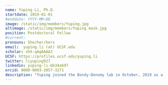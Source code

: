 ```yaml
---
name: Yuping Li, Ph.D.
startdate: 2019-01-01
#enddate: YYYY-MM-DD
image: /static/img/members/Yuping.jpg
altimage: /static/img/members/Yuping mask.jpg
position: Postdoctoral Fellow
#current:
pronouns: She/her/hers
email: 	yuping.li (at) UCSF.edu
scholar: vhX-qAgAAAAJ
UCSF: https://profiles.ucsf.edu/yuping.li
twitter: liyuping927
linkedin: yuping-li-bb34a697
orcid: 0000-0003-2057-3271
description: "Yuping joined the Bondy-Denomy lab in October, 2019 as a postdoctoral scholar. Yuping was a graduate student in the [Sherlock Lab](https://web.stanford.edu/group/sherlocklab/) and [Petrov Lab](http://petrov.stanford.edu/) at Stanford University. Her Ph.D. work focused on understanding evolutionary processes quantitatively using S. cerevisiae. Originally from China, Yuping got her undergraduate degree in Bioinformatics at Huazhong University of Sci. & Tech., China, where she worked with Dr. Yu Xue on the computational construction of the lysine acetylation network. After her undergraduate, Yuping was interested in learning how to conduct biological experiments and worked as a research technician with Dr. Hong Zhang at National Institute of Biological Sciences, China, to study developmental biology in C. elegans. In the Bondy-Denomy lab, Yuping is working on discovering new bacterial immune systems against a special group of phages – the jumbophages – and understanding the mechanisms of such immune systems. Outside the lab, Yuping likes climbing rocks, running trails, hiking the wilderness and looking funny in her VR headset trying to master VR games."
---
```

